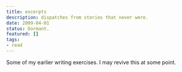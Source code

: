 ```yaml
---
title: excerpts
description: dispatches from stories that never were.
date: 2009-04-01
status: Dormant.
featured: []
tags:
- read
---
```


Some of my earlier writing exercises. I may revive this at some point.
